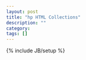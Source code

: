 ```yaml
---
layout: post
title: "hp HTML Collections"
description: ""
category: 
tags: []
---
```

{% include JB/setup %}
